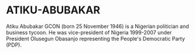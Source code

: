 # ATIKU-ABUBAKAR
Atiku Abubakar GCON (born 25 November 1946) is a Nigerian politician and business tycoon. He was vice-president of Nigeria 1999-2007 under President Olusegun Obasanjo representing the People's Democratic Party (PDP).
